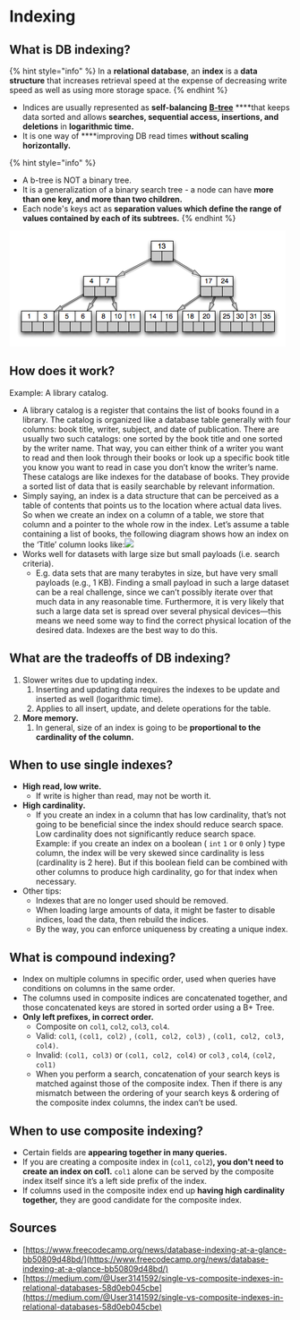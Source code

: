 # Indexing

## What is DB indexing?

{% hint style="info" %}
In a **relational database**, an **index** is a **data structure** that increases retrieval speed at the expense of decreasing write speed as well as using more storage space.
{% endhint %}

* Indices are usually represented as **self-balancing** [**B-tree**](https://en.wikipedia.org/wiki/B-tree) ****that keeps data sorted and allows **searches, sequential access, insertions, and deletions** in **logarithmic time.**
* It is one way of ****improving DB read times **without scaling horizontally.**

{% hint style="info" %}
* A b-tree is NOT a binary tree.
* It is a generalization of a binary search tree - a node can have **more than one key, and more than two children.** 
* Each node's keys act as **separation values which define the range of values contained by each of its subtrees.** 
{% endhint %}

![](../../../.gitbook/assets/image%20%282%29.png)

## How does it work? 

Example: A library catalog. 

* A library catalog is a register that contains the list of books found in a library. The catalog is organized like a database table generally with four columns: book title, writer, subject, and date of publication. There are usually two such catalogs: one sorted by the book title and one sorted by the writer name. That way, you can either think of a writer you want to read and then look through their books or look up a specific book title you know you want to read in case you don’t know the writer’s name. These catalogs are like indexes for the database of books. They provide a sorted list of data that is easily searchable by relevant information.
* Simply saying, an index is a data structure that can be perceived as a table of contents that points us to the location where actual data lives. So when we create an index on a column of a table, we store that column and a pointer to the whole row in the index. Let’s assume a table containing a list of books, the following diagram shows how an index on the ‘Title’ column looks like:![](https://www.educative.io/api/collection/5668639101419520/5649050225344512/page/5681717746597888/image/5684961520648192.png)
* Works well for datasets with large size but small payloads \(i.e. search criteria\). 
  * E.g. data sets that are many terabytes in size, but have very small payloads \(e.g., 1 KB\). Finding a small payload in such a large dataset can be a real challenge, since we can’t possibly iterate over that much data in any reasonable time. Furthermore, it is very likely that such a large data set is spread over several physical devices—this means we need some way to find the correct physical location of the desired data. Indexes are the best way to do this.

## What are the tradeoffs of DB indexing? 

1. Slower writes due to updating index.
   1. Inserting and updating data requires the indexes to be update and inserted as well \(logarithmic time\). 
   2. Applies to all insert, update, and delete operations for the table. 
2. **More memory.** 
   1. In general, size of an index is going to be **proportional to the cardinality of the column.** 

## When to use single indexes? 

* **High read, low write.** 
  * If write is higher than read, may not be worth it. 
* **High cardinality.** 
  * If you create an index in a column that has low cardinality, that’s not going to be beneficial since the index should reduce search space. Low cardinality does not significantly reduce search space.  Example: if you create an index on a boolean \( `int` `1` or `0` only \) type column, the index will be very skewed since cardinality is less \(cardinality is 2 here\). But if this boolean field can be combined with other columns to produce high cardinality, go for that index when necessary.
* Other tips: 
  * Indexes that are no longer used should be removed.
  * When loading large amounts of data, it might be faster to disable indices, load the data, then rebuild the indices.
  * By the way, you can enforce uniqueness by creating a unique index. 

## What is compound indexing? 

* Index on multiple columns in specific order, used when queries have conditions on columns in the same order. 
* The columns used in composite indices are concatenated together, and those concatenated keys are stored in sorted order using a B+ Tree. 
* **Only left prefixes, in correct order.** 
  * Composite on `col1`, `col2`, `col3`, `col4`. 
  * Valid: `col1`, `(col1, col2)` , `(col1, col2, col3)` , `(col1, col2, col3, col4)`. 
  * Invalid: `(col1, col3)` or `(col1, col2, col4)` or `col3` , `col4`, `(col2, col1)`
  * When you perform a search, concatenation of your search keys is matched against those of the composite index. Then if there is any mismatch between the ordering of your search keys & ordering of the composite index columns, the index can’t be used.

## **When to use composite indexing?** 

* Certain fields are **appearing together in many queries.**
* If you are creating a composite index in \(`col1`, `col2`\)**, you don't need to create an index on col1.**  `col1` alone can be served by the composite index itself since it’s a left side prefix of the index.
* If columns used in the composite index end up **having high cardinality together,** they are good candidate for the composite index.

## Sources

* [https://www.freecodecamp.org/news/database-indexing-at-a-glance-bb50809d48bd/](https://www.freecodecamp.org/news/database-indexing-at-a-glance-bb50809d48bd/)
* [https://medium.com/@User3141592/single-vs-composite-indexes-in-relational-databases-58d0eb045cbe](https://medium.com/@User3141592/single-vs-composite-indexes-in-relational-databases-58d0eb045cbe)

